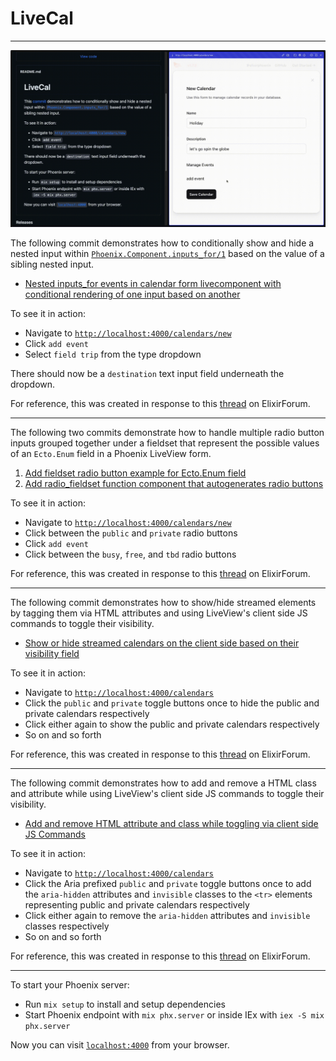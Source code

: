 # LiveCal

---------------------------------------

![demo gif](https://github.com/codeanpeace/live_cal/blob/master/demo.gif)

The following commit demonstrates how to conditionally show and hide a nested input within [`Phoenix.Component.inputs_for/1`](https://hexdocs.pm/phoenix_live_view/Phoenix.Component.html#inputs_for/1) based on the value of a sibling nested input.

- [Nested inputs_for events in calendar form livecomponent with conditional rendering of one input based on another](https://github.com/codeanpeace/live_cal/commit/e56742cfd0cfea7896829494924c078f94d5c860)

To see it in action:

  * Navigate to [`http://localhost:4000/calendars/new`](http://localhost:4000/calendars/new)
  * Click `add event`
  * Select `field trip` from the type dropdown

There should now be a `destination` text input field underneath the dropdown.

For reference, this was created in response to this
[thread](https://elixirforum.com/t/understanding-phoenix-html-form-changesets-and-data-lifecycle/56483/7?u=codeanpeace) on ElixirForum.

---------------------------------------

The following two commits demonstrate how to handle multiple radio button
inputs grouped together under a fieldset that represent the possible values of
an `Ecto.Enum` field in a Phoenix LiveView form. 

1. [Add fieldset radio button example for Ecto.Enum field](https://github.com/codeanpeace/live_cal/commit/736b4e307391b68cd600446f30a112f9afeacab8)
2. [Add radio_fieldset function component that autogenerates radio buttons](https://github.com/codeanpeace/live_cal/commit/11d246d11454a7a8e943685444e0b3d4cb9d3649)

To see it in action:

  * Navigate to [`http://localhost:4000/calendars/new`](http://localhost:4000/calendars/new)
  * Click between the `public` and `private` radio buttons
  * Click `add event`
  * Click between the `busy`, `free`, and `tbd` radio buttons

For reference, this was created in response to this [thread](https://elixirforum.com/t/radio-buttons-using-the-corecomponents-module-in-phoenix-1-7/56856/5?u=codeanpeace) on ElixirForum.

---------------------------------------

The following commit demonstrates how to show/hide streamed elements by tagging them via HTML attributes and using LiveView's client side JS commands to toggle their visibility.

- [Show or hide streamed calendars on the client side based on their visibility field](https://github.com/codeanpeace/live_cal/commit/5ec335d552ac36787934972ea23619a72513deef)

To see it in action:

  * Navigate to [`http://localhost:4000/calendars`](http://localhost:4000/calendars)
  * Click the `public` and `private` toggle buttons once to hide the public and private calendars respectively
  * Click either again to show the public and private calendars respectively
  * So on and so forth

For reference, this was created in response to this [thread](https://elixirforum.com/t/conditional-display-of-an-html-element-part-of-a-stream/56960/4?u=codeanpeace) on ElixirForum.

---------------------------------------

The following commit demonstrates how to add and remove a HTML class and attribute while using LiveView's client side JS commands to toggle their visibility.

- [Add and remove HTML attribute and class while toggling via client side JS Commands](https://github.com/codeanpeace/live_cal/commit/7561dfce19ffc855478928dff0a6a1bb40b88085)

To see it in action:

  * Navigate to [`http://localhost:4000/calendars`](http://localhost:4000/calendars)
  * Click the Aria prefixed `public` and `private` toggle buttons once to add the `aria-hidden` attributes and `invisible` classes to the `<tr>` elements representing public and private calendars respectively
  * Click either again to remove the `aria-hidden` attributes and `invisible` classes respectively
  * So on and so forth

For reference, this was created in response to this [thread](https://elixirforum.com/t/challenges-with-phoenix-liveview-js-and-tailwindcss-transitions/57049/12?u=codeanpeace) on ElixirForum.

---------------------------------------

To start your Phoenix server:

  * Run `mix setup` to install and setup dependencies
  * Start Phoenix endpoint with `mix phx.server` or inside IEx with `iex -S mix phx.server`

Now you can visit [`localhost:4000`](http://localhost:4000) from your browser.
